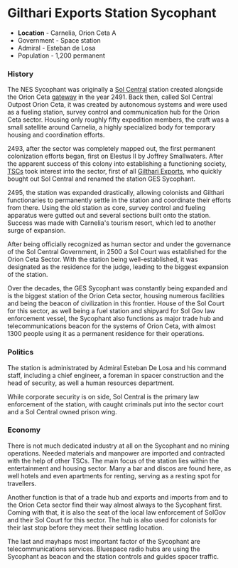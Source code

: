 # Gilthari Exports Station Sycophant 


* **Location**  -  Carnelia, Orion Ceta A 
* Government -  Space station
* Admiral - Esteban de Losa
* Population - 1,200 permanent

### History

The NES Sycophant was originally a [Sol Central][1] station created alongside the Orion Ceta [gateway][2] in the year 2491. Back then, called Sol Central Outpost Orion Ceta, it was created by autonomous systems and were used as a fueling station, survey control and communication hub for the Orion Ceta sector. Housing only roughly fifty expedition members, the craft was a small satellite around Carnelia, a highly specialized body for temporary housing and coordination efforts.

2493, after the sector was completely mapped out, the first permanent colonization efforts began, first on Elestus II by Joffrey Smallwaters. After the apparent success of this colony into establishing a functioning society, [TSCs][3] took interest into the sector, first of all [Gilthari Exports][4], who quickly bought out Sol Central and renamed the station GES Sycophant.

2495, the station was expanded drastically, allowing colonists and Gilthari functionaries to permanently settle in the station and coordinate their efforts from there. Using the old station as core, survey control and fueling apparatus were gutted out and several sections built onto the station. Success was made with Carnelia's tourism resort, which led to another surge of expansion.

After being officially recognized as human sector and under the governance of the Sol Central Government, in 2500 a Sol Court was established for the Orion Ceta Sector. With the station being well-established, it was designated as the residence for the judge, leading to the biggest expansion of the station.

Over the decades, the GES Sycophant was constantly being expanded and is the biggest station of the Orion Ceta sector, housing numerous facilities and being the beacon of civilization in this frontier. House of the Sol Court for this sector, as well being a fuel station and shipyard for Sol Gov law enforcement vessel, the Sycophant also functions as major trade hub and telecommunications beacon for the systems of Orion Ceta, with almost 1300 people using it as a permanent residence for their operations.

### Politics

The station is administrated by Admiral Esteban De Losa and his command staff, including a chief engineer, a foreman in spacer construction and the head of security, as well a human resources department.

While corporate security is on side, Sol Central is the primary law enforcement of the station, with caught criminals put into the sector court and a Sol Central owned prison wing.

### Economy

There is not much dedicated industry at all on the Sycophant and no mining operations. Needed materials and manpower are imported and contracted with the help of other TSCs. The main focus of the station lies within the entertainment and housing sector. Many a bar and discos are found here, as well hotels and even apartments for renting, serving as a resting spot for travellers.

Another function is that of a trade hub and exports and imports from and to the Orion Ceta sector find their way almost always to the Sycophant first. Coming with that, it is also the seat of the local law enforcement of SolGov and their Sol Court for this sector. The hub is also used for colonists for their last stop before they meet their settling location.

The last and mayhaps most important factor of the Sycophant are telecommunications services. Bluespace radio hubs are using the Sycophant as beacon and the station controls and guides spacer traffic.

[1]: /lore/Section-8 "Sol Central"
[2]: /lore/Bluespace
[3]: /lore/Section-3 "TSCs"
[4]: /lore/Section-3
